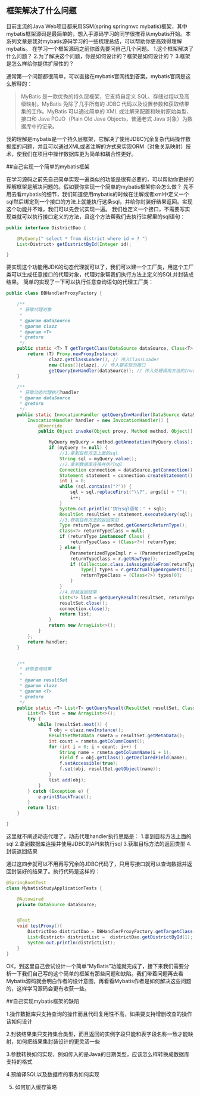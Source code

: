 ## 框架解决了什么问题

目前主流的Java Web项目都采用SSM(spring springmvc mybatis)框架，其中mybatis框架源码是最简单的，想入手源码学习的同学很推荐从mybatis开始。本系列文章是我对mybatis源码学习的一些梳理总结，可以帮助你更高效得理解mybatis。
在学习一个框架源码之前你首先要问自己几个问题。
1.这个框架解决了什么问题？
2.为了解决这个问题，你是如何设计的？框架是如何设计的？
3.框架是怎么样给你提供扩展性的？

通常第一个问题都很简单，可以直接在mybatis官网找到答案。mybatis官网是这么解释的：

>MyBatis 是一款优秀的持久层框架，它支持自定义 SQL、存储过程以及高级映射。MyBatis 免除了几乎所有的 JDBC 代码以及设置参数和获取结果集的工作。MyBatis 可以通过简单的 XML 或注解来配置和映射原始类型、接口和 Java POJO（Plain Old Java Objects，普通老式 Java 对象）为数据库中的记录。

我的理解是mybatis是一个持久层框架，它解决了使用JDBC冗余复杂代码操作数据库的问题，并且可以通过XML或者注解的方式来实现ORM（对象关系映射）技术，使我们在项目中操作数据库更为简单和耦合性更好。

##自己实现一个简单的mybatis框架

在学习源码之前先自己简单实现一遍类似的功能是很有必要的，可以帮助你更好的理解框架是解决问题的。假如要你实现一个简单的mybatis框架你会怎么做？
先不用去看mybatis的细节，我们知道使用mybatis的时候在注解或者xml中定义一个sql然后绑定到一个接口的方法上就能执行这条sql，并给你封装好结果返回。实现这个功能并不难，我们可以先尝试实现一遍。
我们也定义一个接口，不需要写实现类就可以执行接口定义的方法，且这个方法帮我们去执行注解里的sql语句：

```java
public interface DistrictDao {

    @MyQuery(" select * from district where id = ? ")
    List<District> getDistrictById(Integer id);

}
```

要实现这个功能用JDK的动态代理就可以了，我们可以建一个工厂类，用这个工厂类可以生成任意接口的代理对象，代理对象帮我们执行方法上定义的SQL并封装成结果。
简单的实现了一下可以执行任意查询语句的代理工厂类：

```java
public class DBHandlerProxyFactory {

    /**
     * 获取代理对象
     *
     * @param dataSource
     * @param clazz
     * @param <T>
     * @return
     */
    public static <T> T getTargetClass(DataSource dataSource, Class<T> clazz) {
        return (T) Proxy.newProxyInstance(
                clazz.getClassLoader(), // 传入ClassLoader
                new Class[]{clazz}, // 传入要实现的接口
                getQueryInvHandler(dataSource)); // 传入处理调用方法的InvocationHandler
    }

    /**
     * 获取动态代理执行handler
     * @param dataSource
     * @return
     */
    public static InvocationHandler getQueryInvHandler(DataSource dataSource) {
        InvocationHandler handler = new InvocationHandler() {
            @Override
            public Object invoke(Object proxy, Method method, Object[] args) throws Throwable {

                MyQuery myQuery = method.getAnnotation(MyQuery.class);
                if (myQuery != null) {
                    //1.拿到目标方法上面的sql
                    String sql = myQuery.value();
                    //2.拿到数据库连接并执行sql
                    Connection connection = dataSource.getConnection();
                    Statement statement = connection.createStatement();
                    int i = 0;
                    while (sql.contains("?")) {
                        sql = sql.replaceFirst("\\?", args[i] + "");
                        i++;
                    }
                    System.out.println("执行sql语句：" + sql);
                    ResultSet resultSet = statement.executeQuery(sql);
                    //3.获取目标方法的返回类型
                    Type returnType = method.getGenericReturnType();
                    Class<?> returnTypeClass = null;
                    if (returnType instanceof Class) {
                        returnTypeClass = (Class<?>) returnType;
                    } else {
                        ParameterizedTypeImpl r = (ParameterizedTypeImpl) method.getGenericReturnType();
                        returnTypeClass = r.getRawType();
                        if (Collection.class.isAssignableFrom(returnTypeClass)) {
                            Type[] types = r.getActualTypeArguments();
                            returnTypeClass = (Class<?>) types[0];
                        }
                    }
                    //4.封装返回结果
                    List<?> list = getQueryResult(resultSet, returnTypeClass);
                    resultSet.close();
                    connection.close();
                    return list;
                }
                return new ArrayList<>();
            }
        };
        return handler;
    }


    /**
     * 获取查询结果
     *
     * @param resultSet
     * @param clazz
     * @param <T>
     * @return
     */
    public static <T> List<T> getQueryResult(ResultSet resultSet, Class<T> clazz) {
        List<T> list = new ArrayList<>();
        try {
            while (resultSet.next()) {
                T obj = clazz.newInstance();
                ResultSetMetaData rsmeta = resultSet.getMetaData();
                int count = rsmeta.getColumnCount();
                for (int i = 0; i < count; i++) {
                    String name = rsmeta.getColumnName(i + 1);
                    Field f = obj.getClass().getDeclaredField(name);
                    f.setAccessible(true);
                    f.set(obj, resultSet.getObject(name));
                }
                list.add(obj);
            }
        } catch (Exception e) {
            e.printStackTrace();
        }
        return list;
    }

}
```

这里就不阐述动态代理了，动态代理handler执行思路是：
1.拿到目标方法上面的sql
2.拿到数据库连接并使用JDBC的API来执行sql
3.获取目标方法的返回类型
4.封装返回结果

通过这四步就可以不用再写冗余的JDBC代码了，只用写接口就可以查询数据并返回封装好的结果了。执行代码是这样的：
```java
@SpringBootTest
class MybatisStudyApplicationTests {

    @Autowired
    private DataSource dataSource;


    @Test
    void testProxy(){
        DistrictDao districtDao = DBHandlerProxyFactory.getTargetClass(dataSource,DistrictDao.class);
        List<District> districtList =  districtDao.getDistrictById(1);
        System.out.println(districtList);
    }
}
```
OK，到这里自己尝试设计一个简单“MyBatis”功能就完成了，接下来我们需要分析一下我们自己写的这个简单的框架有那些问题和缺陷。我们带着问题再去看Mybatis源码就会明白作者的设计意图，再看看Mybatis作者是如何解决这些问题的，这样学习源码会更有收获一些。

##自己实现mybatis框架的缺陷

1.操作数据库只支持查询的操作而且代码复用性不高，如果要支持增删改查的操作该如何设计

2.封装结果集只支持集合类型，而且返回的实例字段只能和表字段名称一致才能映射，如何把结果集封装设计的更灵活一些

3.参数转换如何实现，例如传入的是Java的日期类型，应该怎么样转换成数据库支持的格式

4.预编译SQL以及数据库的事务如何实现

5. 如何加入缓存策略
